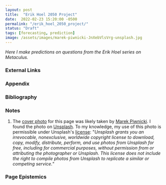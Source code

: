 ```yaml
---
layout: post
title:  "Erik Hoel 2050 Project"
date:  2022-02-23 15:20:00 -0500
permalink: "/erik_hoel_2050_project/"
status: "Draft"
tags: [forecasting, prediction]
image: /assets/images/marek-piwnicki-JnXebVlsVrg-unsplash.jpg
---
```


_Here I make predictions on questions from the Erik Hoel series on Metaculus._

### External Links

### Appendix

### Bibliography

### Notes

1. The [cover photo](https://unsplash.com/photos/JnXebVlsVrg) for this page was likely taken by [Marek Piwnicki](https://unsplash.com/@marekpiwnicki). I found the photo on [Unsplash](https://unsplash.com/). To my knowledge, my use of this photo is permissible under Unsplash's [license](https://unsplash.com/license): "_Unsplash grants you an irrevocable, nonexclusive, worldwide copyright license to download, copy, modify, distribute, perform, and use photos from Unsplash for free, including for commercial purposes, without permission from or attributing the photographer or Unsplash. This license does not include the right to compile photos from Unsplash to replicate a similar or competing service._"

### Page Epistemics
